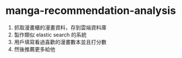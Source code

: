 # manga-recommendation-analysis

1. 抓取漫畫櫃的漫畫資料，存到雲端資料庫
2. 製作類似 elastic search 的系統
3. 用戶填寫看過喜歡的漫畫數本並且打分數
4. 然後推薦更多給他
